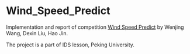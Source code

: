# Wind\_Speed\_Predict

Implementation and report of competition [Wind Speed Predict](http://hackdata.cn/competition/29/) by Wenjing Wang, Dexin Liu, Hao Jin.

The project is a part of IDS lesson, Peking University.
